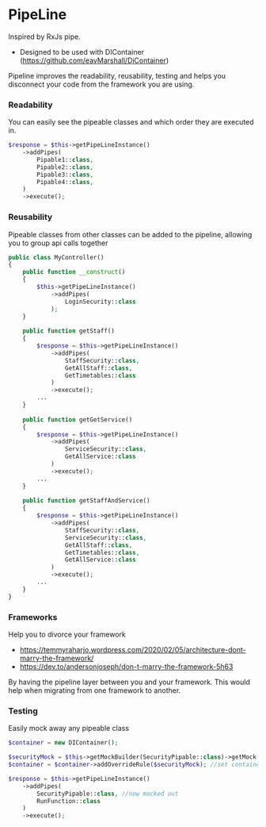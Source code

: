 # PipeLine

Inspired by RxJs pipe.

- Designed to be used with DIContainer (https://github.com/eavMarshall/DiContainer)

Pipeline improves the readability, reusability, testing and helps you disconnect your code from the framework you are using.

### Readability
You can easily see the pipeable classes and which order they are executed in.
```php
$response = $this->getPipeLineInstance()
    ->addPipes(
        Pipable1::class,
        Pipable2::class,
        Pipable3::class,
        Pipable4::class,
    )
    ->execute();
```

### Reusability
Pipeable classes from other classes can be added to the pipeline, allowing you to group api calls together

```php
public class MyController()
{
    public function __construct()
    {
        $this->getPipeLineInstance()
            ->addPipes(
                LoginSecurity::class
            );
    }
    
    public function getStaff()
    {
        $response = $this->getPipeLineInstance()
            ->addPipes(
                StaffSecurity::class,
                GetAllStaff::class,
                GetTimetables::class
            )
            ->execute();
        ...
    }
    
    public function getGetService()
    {
        $response = $this->getPipeLineInstance()
            ->addPipes(
                ServiceSecurity::class,
                GetAllService::class
            )
            ->execute();
        ...
    }
    
    public function getStaffAndService()
    {
        $response = $this->getPipeLineInstance()
            ->addPipes(
                StaffSecurity::class,
                ServiceSecurity::class,
                GetAllStaff::class,
                GetTimetables::class,
                GetAllService::class
            )
            ->execute();
        ...
    }
}
```

### Frameworks
Help you to divorce your framework
- https://temmyraharjo.wordpress.com/2020/02/05/architecture-dont-marry-the-framework/
- https://dev.to/andersonjoseph/don-t-marry-the-framework-5h63

By having the pipeline layer between you and your framework. This would help when migrating
from one framework to another.

### Testing
Easily mock away any pipeable class
```php
$container = new DIContainer();

$securityMock = $this->getMockBuilder(SecurityPipable::class)->getMock();
$container = $container->addOverrideRule($securityMock); //set container to return mock

$response = $this->getPipeLineInstance()
    ->addPipes(
        SecurityPipable::class, //now mocked out
        RunFunction::class
    )
    ->execute();
```